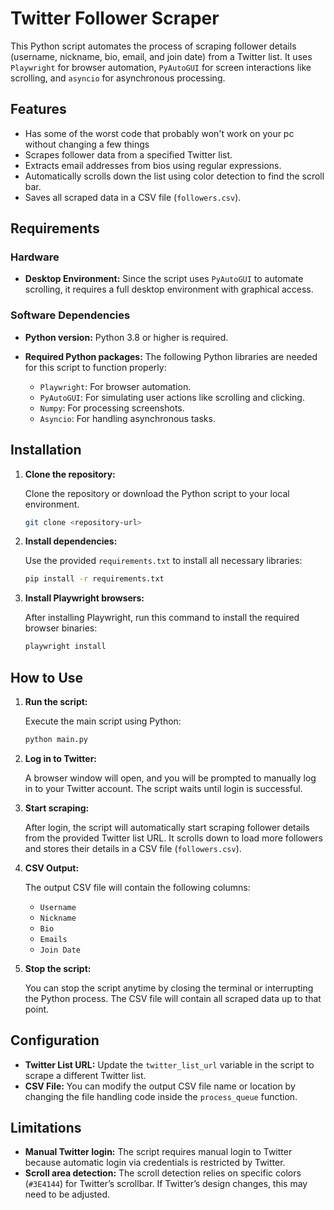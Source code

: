 # Twitter Follower Scraper

This Python script automates the process of scraping follower details (username, nickname, bio, email, and join date) from a Twitter list. It uses `Playwright` for browser automation, `PyAutoGUI` for screen interactions like scrolling, and `asyncio` for asynchronous processing.

## Features
- Has some of the worst code that probably won't work on your pc without changing a few things
- Scrapes follower data from a specified Twitter list.
- Extracts email addresses from bios using regular expressions.
- Automatically scrolls down the list using color detection to find the scroll bar.
- Saves all scraped data in a CSV file (`followers.csv`).

## Requirements

### Hardware

- **Desktop Environment:** Since the script uses `PyAutoGUI` to automate scrolling, it requires a full desktop environment with graphical access.

### Software Dependencies

- **Python version:** Python 3.8 or higher is required.
- **Required Python packages:** The following Python libraries are needed for this script to function properly:

    - `Playwright`: For browser automation.
    - `PyAutoGUI`: For simulating user actions like scrolling and clicking.
    - `Numpy`: For processing screenshots.
    - `Asyncio`: For handling asynchronous tasks.

## Installation

1. **Clone the repository:**

    Clone the repository or download the Python script to your local environment.

    ```bash
    git clone <repository-url>
    ```

2. **Install dependencies:**

    Use the provided `requirements.txt` to install all necessary libraries:

    ```bash
    pip install -r requirements.txt
    ```

3. **Install Playwright browsers:**

    After installing Playwright, run this command to install the required browser binaries:

    ```bash
    playwright install
    ```

## How to Use

1. **Run the script:**

    Execute the main script using Python:

    ```bash
    python main.py
    ```

2. **Log in to Twitter:**

    A browser window will open, and you will be prompted to manually log in to your Twitter account. The script waits until login is successful.

3. **Start scraping:**

    After login, the script will automatically start scraping follower details from the provided Twitter list URL. It scrolls down to load more followers and stores their details in a CSV file (`followers.csv`).

4. **CSV Output:**

    The output CSV file will contain the following columns:

    - `Username`
    - `Nickname`
    - `Bio`
    - `Emails`
    - `Join Date`

5. **Stop the script:**

    You can stop the script anytime by closing the terminal or interrupting the Python process. The CSV file will contain all scraped data up to that point.

## Configuration

- **Twitter List URL:** Update the `twitter_list_url` variable in the script to scrape a different Twitter list.
- **CSV File:** You can modify the output CSV file name or location by changing the file handling code inside the `process_queue` function.

## Limitations

- **Manual Twitter login:** The script requires manual login to Twitter because automatic login via credentials is restricted by Twitter.
- **Scroll area detection:** The scroll detection relies on specific colors (`#3E4144`) for Twitter’s scrollbar. If Twitter’s design changes, this may need to be adjusted.

